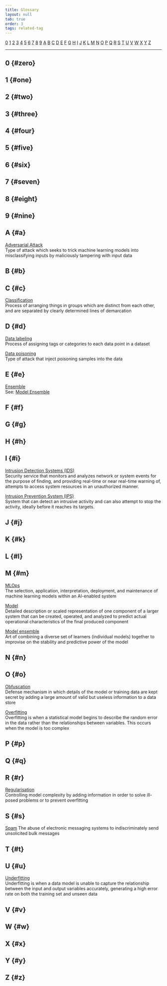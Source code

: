 ```yaml
---
title: Glossary
layout: null
tab: true
order: 3
tags: related-tag
---
```


[0](#zero) [1](#one) [2](#two) [3](#three) [4](#four) [5](#five) [6](#six)
[7](#seven) [8](#eight) [9](#nine) [A](#a) [B](#b) [C](#c) [D](#d) [E](#e)
[F](#f) [G](#g) [H](#h) [I](#i) [J](#j) [K](#k) [L](#l) [M](#m) [N](#n) [O](#o)
[P](#p) [Q](#q) [R](#r) [S](#s) [T](#t) [U](#u) [V](#v) [W](#w) [X](#x) [Y](#y)
[Z](#z)

---

## 0 {#zero}

[]()

## 1 {#one}

[]()

## 2 {#two}

[]()

## 3 {#three}

[]()

## 4 {#four}

[]()

## 5 {#five}

[]()

## 6 {#six}

[]()

## 7 {#seven}

[]()

## 8 {#eight}

[]()

## 9 {#nine}

[]()

## A {#a}


[Adversarial Attack](#adversarial_attack)  
Type of attack which seeks to trick machine learning models into misclassifying inputs by maliciously tampering with input data

## B {#b}

[]()

## C {#c}

[Classification](#classification)  
Process of arranging things in groups which are distinct from each other, and are separated by clearly determined lines of demarcation

## D {#d}

[Data labeling](#data_labeling)  
Process of assigning tags or categories to each data point in a dataset

[Data poisoning](#data_poisoning)  
Type of attack that inject poisoning samples into the data

## E {#e}

[Ensemble](#ensemble)  
See: [Model Ensemble](#model_ensemble)

## F {#f}

[]()

## G {#g}

[]()

## H {#h}

[]()

## I {#i}

[Intrusion Detection Systems (IDS)](#ids)  
Security service that monitors and analyzes network or system events for the purpose of finding, and providing real-time or near real-time warning of, attempts to access system resources in an unauthorized manner.

[Intrusion Prevention System (IPS)](#ips)  
System that can detect an intrusive activity and can also attempt to stop the activity, ideally before it reaches its targets.

## J {#j}

[]()

## K {#k}

[]()

## L {#l}

[]()

## M {#m}

[MLOps](#mlops)  
The selection, application, interpretation, deployment, and maintenance of machine learning models within an AI-enabled system

[Model](#model)  
Detailed description or scaled representation of one component of a larger system that can be created, operated, and analyzed to predict actual operational characteristics of the final produced component

[Model ensemble](#model_ensemble)  
Art of combining a diverse set of learners (individual models) together to improvise on the stability and predictive power of the model

## N {#n}

[]()

## O {#o}

[Obfuscation](#obfuscation)  
Defense mechanism in which details of the model or training data are kept secret by adding a large amount of valid but useless information to a data store 

[Overfitting](#overfitting)  
Overfitting is when a statistical model begins to describe the random error in the data rather than the relationships between variables. This occurs when the model is too complex

## P {#p}

[]()

## Q {#q}

[]()

## R {#r}

[Regularisation](#regularisation)  
Controlling model complexity by adding information in order to solve ill-posed problems or to prevent overfitting

## S {#s}

[Spam](#spam)
The abuse of electronic messaging systems to indiscriminately send unsolicited bulk messages

## T {#t}

[]()

## U {#u}

[Underfitting](#underfitting)  
Underfitting is when a data model is unable to capture the relationship between the input and output variables accurately, generating a high error rate on both the training set and unseen data

## V {#v}

[]()

## W {#w}

[]()

## X {#x}

[]()

## Y {#y}

[]()

## Z {#z}

[]()
